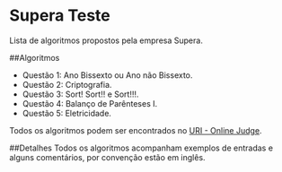 # Supera Teste
Lista de algoritmos propostos pela empresa Supera.

##Algoritmos
* Questão 1: Ano Bissexto ou Ano não Bissexto.
* Questão 2: Criptografia.
* Questão 3: Sort! Sort!! e Sort!!!.
* Questão 4: Balanço de Parênteses I.
* Questão 5: Eletricidade.

Todos os algoritmos podem ser encontrados no [URI - Online Judge](www.urionlinejudge.com.br/).

##Detalhes
Todos os algoritmos acompanham exemplos de entradas e alguns comentários, por convenção estão em inglês.